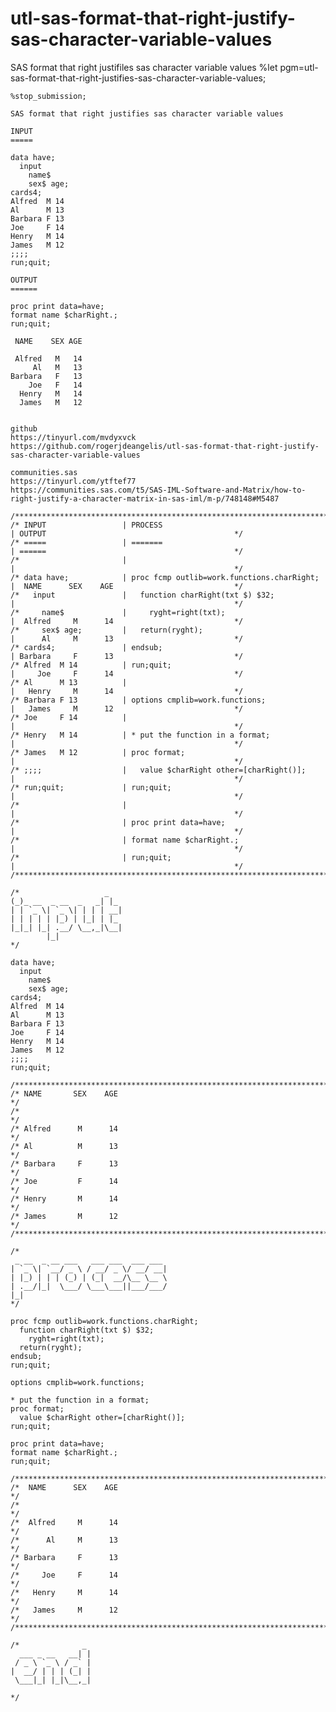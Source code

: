 # utl-sas-format-that-right-justify-sas-character-variable-values
SAS format that right justifiles sas character variable values
    %let pgm=utl-sas-format-that-right-justifies-sas-character-variable-values;

    %stop_submission;

    SAS format that right justifies sas character variable values

    INPUT
    =====

    data have;
      input
        name$
        sex$ age;
    cards4;
    Alfred  M 14
    Al      M 13
    Barbara F 13
    Joe     F 14
    Henry   M 14
    James   M 12
    ;;;;
    run;quit;

    OUTPUT
    ======

    proc print data=have;
    format name $charRight.;
    run;quit;

     NAME    SEX AGE

     Alfred   M   14
         Al   M   13
    Barbara   F   13
        Joe   F   14
      Henry   M   14
      James   M   12


    github
    https://tinyurl.com/mvdyxvck
    https://github.com/rogerjdeangelis/utl-sas-format-that-right-justify-sas-character-variable-values

    communities.sas
    https://tinyurl.com/ytftef77
    https://communities.sas.com/t5/SAS-IML-Software-and-Matrix/how-to-right-justify-a-character-matrix-in-sas-iml/m-p/748148#M5487

    /**************************************************************************************************************************/
    /* INPUT                 | PROCESS                                      | OUTPUT                                          */
    /* =====                 | =======                                      | ======                                          */
    /*                       |                                              |                                                 */
    /* data have;            | proc fcmp outlib=work.functions.charRight;   |  NAME      SEX    AGE                           */
    /*   input               |   function charRight(txt $) $32;             |                                                 */
    /*     name$             |     ryght=right(txt);                        |  Alfred     M      14                           */
    /*     sex$ age;         |   return(ryght);                             |      Al     M      13                           */
    /* cards4;               | endsub;                                      | Barbara     F      13                           */
    /* Alfred  M 14          | run;quit;                                    |     Joe     F      14                           */
    /* Al      M 13          |                                              |   Henry     M      14                           */
    /* Barbara F 13          | options cmplib=work.functions;               |   James     M      12                           */
    /* Joe     F 14          |                                              |                                                 */
    /* Henry   M 14          | * put the function in a format;              |                                                 */
    /* James   M 12          | proc format;                                 |                                                 */
    /* ;;;;                  |   value $charRight other=[charRight()];      |                                                 */
    /* run;quit;             | run;quit;                                    |                                                 */
    /*                       |                                              |                                                 */
    /*                       | proc print data=have;                        |                                                 */
    /*                       | format name $charRight.;                     |                                                 */
    /*                       | run;quit;                                    |                                                 */
    /**************************************************************************************************************************/

    /*                   _
    (_)_ __  _ __  _   _| |_
    | | `_ \| `_ \| | | | __|
    | | | | | |_) | |_| | |_
    |_|_| |_| .__/ \__,_|\__|
            |_|
    */

    data have;
      input
        name$
        sex$ age;
    cards4;
    Alfred  M 14
    Al      M 13
    Barbara F 13
    Joe     F 14
    Henry   M 14
    James   M 12
    ;;;;
    run;quit;

    /**************************************************************************************************************************/
    /* NAME       SEX    AGE                                                                                                  */
    /*                                                                                                                        */
    /* Alfred      M      14                                                                                                  */
    /* Al          M      13                                                                                                  */
    /* Barbara     F      13                                                                                                  */
    /* Joe         F      14                                                                                                  */
    /* Henry       M      14                                                                                                  */
    /* James       M      12                                                                                                  */
    /**************************************************************************************************************************/

    /*
     _ __  _ __ ___   ___ ___  ___ ___
    | `_ \| `__/ _ \ / __/ _ \/ __/ __|
    | |_) | | | (_) | (_|  __/\__ \__ \
    | .__/|_|  \___/ \___\___||___/___/
    |_|
    */

    proc fcmp outlib=work.functions.charRight;
      function charRight(txt $) $32;
        ryght=right(txt);
      return(ryght);
    endsub;
    run;quit;

    options cmplib=work.functions;

    * put the function in a format;
    proc format;
      value $charRight other=[charRight()];
    run;quit;

    proc print data=have;
    format name $charRight.;
    run;quit;

    /**************************************************************************************************************************/
    /*  NAME      SEX    AGE                                                                                                  */
    /*                                                                                                                        */
    /*  Alfred     M      14                                                                                                  */
    /*      Al     M      13                                                                                                  */
    /* Barbara     F      13                                                                                                  */
    /*     Joe     F      14                                                                                                  */
    /*   Henry     M      14                                                                                                  */
    /*   James     M      12                                                                                                  */
    /**************************************************************************************************************************/

    /*              _
      ___ _ __   __| |
     / _ \ `_ \ / _` |
    |  __/ | | | (_| |
     \___|_| |_|\__,_|

    */
